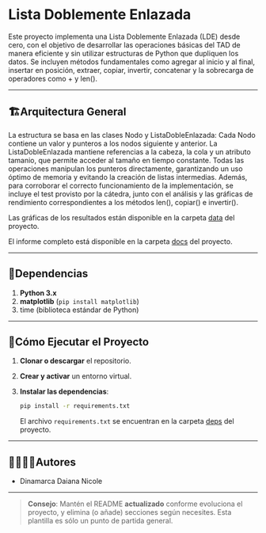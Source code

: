 # Lista Doblemente Enlazada

Este proyecto implementa una Lista Doblemente Enlazada (LDE) desde cero, con el objetivo de desarrollar las operaciones básicas del TAD de manera eficiente y sin utilizar estructuras de Python que dupliquen los datos.
Se incluyen métodos fundamentales como agregar al inicio y al final, insertar en posición, extraer, copiar, invertir, concatenar y la sobrecarga de operadores como + y len().

---
## 🏗Arquitectura General

La estructura se basa en las clases Nodo y ListaDobleEnlazada:
Cada Nodo contiene un valor y punteros a los nodos siguiente y anterior.
La ListaDobleEnlazada mantiene referencias a la cabeza, la cola y un atributo tamanio, que permite acceder al tamaño en tiempo constante.
Todas las operaciones manipulan los punteros directamente, garantizando un uso óptimo de memoria y evitando la creación de listas intermedias.
Además, para corroborar el correcto funcionamiento de la implementación, se incluye el test provisto por la cátedra, junto con el análisis y las gráficas de rendimiento correspondientes a los métodos len(), copiar() e invertir().

Las gráficas de los resultados están disponible en la carpeta [data](./data) del proyecto.

El informe completo está disponible en la carpeta [docs](./docs) del proyecto.

---
## 📑Dependencias

1. **Python 3.x**
2. **matplotlib** (`pip install matplotlib`)
3. time (biblioteca estándar de Python)


---
## 🚀Cómo Ejecutar el Proyecto
1. **Clonar o descargar** el repositorio.

2. **Crear y activar** un entorno virtual.

3. **Instalar las dependencias**:
   ```bash
   pip install -r requirements.txt
   ```
   El archivo `requirements.txt` se encuentran en la carpeta [deps](./deps) del proyecto.

---
## 🙎‍♀️🙎‍♂️Autores

- Dinamarca Daiana Nicole

---

> **Consejo**: Mantén el README **actualizado** conforme evoluciona el proyecto, y elimina (o añade) secciones según necesites. Esta plantilla es sólo un punto de partida general.
